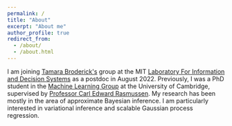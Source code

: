 ```yaml
---
permalink: /
title: "About"
excerpt: "About me"
author_profile: true
redirect_from: 
  - /about/
  - /about.html
---
```


I am joining [Tamara Broderick's](https://tamarabroderick.com/) group at the MIT [Laboratory For Information and Decision Systems](https://lids.mit.edu/) as a postdoc in August 2022. Previously, I was a PhD student in the [Machine Learning Group](http://mlg.eng.cam.ac.uk/) at the University of Cambridge, supervised by [Professor Carl Edward Rasmussen](http://mlg.eng.cam.ac.uk/carl/). My research has been mostly in the area of approximate Bayesian inference. I am particularly interested in variational inference and scalable Gaussian process regression.
